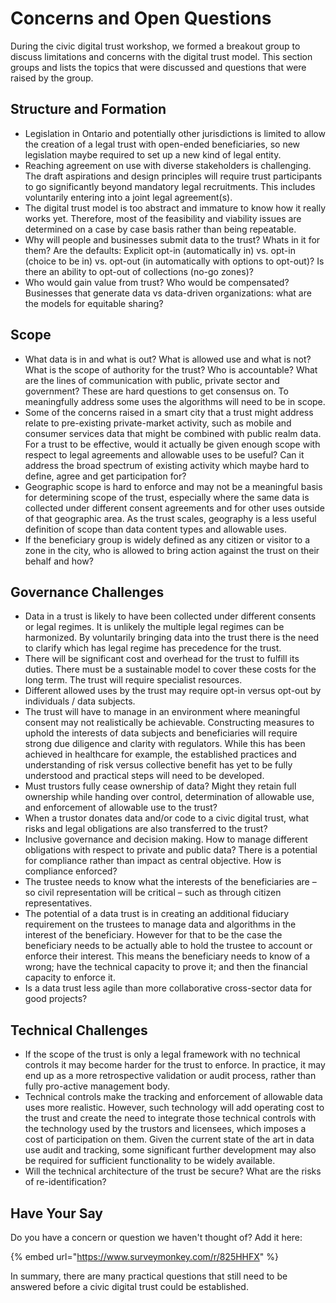 # Concerns and Open Questions

During the civic digital trust workshop, we formed a breakout group to discuss limitations and concerns with the digital trust model. This section groups and lists the topics that were discussed and questions that were raised by the group.

## **Structure and Formation**

* Legislation in Ontario and potentially other jurisdictions is limited to allow the creation of a legal trust with open-ended beneficiaries, so new legislation maybe required to set up a new kind of legal entity. 
* Reaching agreement on use with diverse stakeholders is challenging. The draft aspirations and design principles will require trust participants to go significantly beyond mandatory legal recruitments. This includes voluntarily entering into a joint legal agreement\(s\). 
* The digital trust model is too abstract and immature to know how it really works yet. Therefore, most of the feasibility and viability issues are determined on a case by case basis rather than being repeatable. 
* Why will people and businesses submit data to the trust? Whats in it for them? Are the defaults: Explicit opt-in \(automatically in\) vs. opt-in \(choice to be in\) vs. opt-out \(in automatically with options to opt-out\)? Is there an ability to opt-out of collections \(no-go zones\)? 
* Who would gain value from trust? Who would be compensated? Businesses that generate data vs data-driven organizations: what are the models for equitable sharing?

## **Scope**

* What data is in and what is out? What is allowed use and what is not? What is the scope of authority for the trust? Who is accountable? What are the lines of communication with public, private sector and government? These are hard questions to get consensus on. To meaningfully address some uses the algorithms will need to be in scope.
* Some of the concerns raised in a smart city that a trust might address relate to pre-existing private-market activity, such as mobile and consumer services data that might be combined with public realm data. For a trust to be effective, would it actually be given enough scope with respect to legal agreements and allowable uses to be useful? Can it address the broad spectrum of existing activity which maybe hard to define, agree and get participation for?
* Geographic scope is hard to enforce and may not be a meaningful basis for determining scope of the trust, especially where the same data is collected under different consent agreements and  for other uses outside of that geographic area. As the trust scales, geography is a less useful definition of scope than data content types and allowable uses. 
* If the beneficiary group is widely defined as any citizen or visitor to a zone in the city, who is allowed to bring action against the trust on their behalf and how? 

## **Governance Challenges**

* Data in a trust is likely to have been collected under different consents or legal regimes. It is unlikely the multiple legal regimes can be harmonized. By voluntarily bringing data into the trust there is the need to clarify which has legal regime has precedence for the trust.  
* There will be significant cost and overhead for the trust to fulfill its duties. There must be a sustainable model to cover these costs for the long term. The trust will require specialist resources. 
* Different allowed uses by the trust may require opt-in versus opt-out by individuals / data subjects.
* The trust will have to manage in an environment where meaningful consent may not realistically be achievable. Constructing measures to uphold the interests of data subjects and beneficiaries will require strong due diligence and clarity with regulators. While this has been achieved in healthcare for example, the established practices and understanding of risk versus collective benefit has yet to be fully understood and practical steps will need to be developed. 
* Must trustors fully cease ownership of data? Might they retain full ownership while handing over control, determination of allowable use, and enforcement of allowable use to the trust?
* When a trustor donates data and/or code to a civic digital trust, what risks and legal obligations are also transferred to the trust?
* Inclusive governance and decision making. How to manage different obligations with respect to private and public data? There is a potential for compliance rather than impact as central objective. How is compliance enforced?
* The trustee needs to know what the interests of the beneficiaries are – so civil representation will be critical – such as through citizen representatives.
* The potential of a data trust is in creating an additional fiduciary requirement on the trustees to manage data and algorithms in the interest of the beneficiary. However for that to be the case the beneficiary needs to be actually able to hold the trustee to account or enforce their interest. This means the beneficiary needs to know of a wrong; have the technical capacity to prove it; and then the financial capacity to enforce it. 
* Is a data trust less agile than more collaborative cross-sector data for good projects?

## Technical Challenges

* If the scope of the trust is only a legal framework with no technical controls it may become harder for the trust to enforce. In practice, it may end up as a more retrospective validation or audit process, rather than fully pro-active management body. 
* Technical controls make the tracking and enforcement of allowable data uses more realistic. However, such technology will add operating cost to the trust and create the need to integrate those technical controls with the technology used by the trustors and licensees, which imposes a cost of participation on them. Given the current state of the art in data use audit and tracking, some significant further development may also be required for sufficient functionality to be widely available. 
* Will the technical architecture of the trust be secure? What are the risks of re-identification?

## Have Your Say

Do you have a concern or question we haven't thought of? Add it here:

{% embed url="https://www.surveymonkey.com/r/825HHFX" %}

In summary, there are many practical questions that still need to be answered before a civic digital trust could be established.

